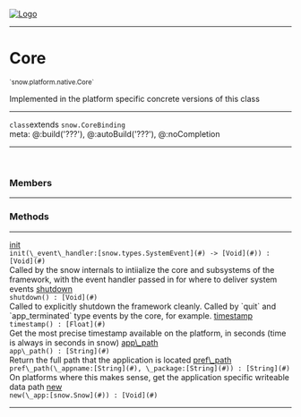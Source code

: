 
[![Logo](../../../../images/logo.png)](../../../../api/index.html)

---



<h1>Core</h1>
<small>`snow.platform.native.Core`</small>

Implemented in the platform specific concrete versions of this class

---

`class`extends <code><span>snow.CoreBinding</span></code>
<span class="meta">
<br/>meta: @:build(&#x27;???&#x27;), @:autoBuild(&#x27;???&#x27;), @:noCompletion
</span>


---

&nbsp;
&nbsp;



<h3>Members</h3> <hr/>





<h3>Methods</h3> <hr/><span class="method apipage">
            <a name="init"><a class="lift" href="#init">init</a></a> <div class="clear"></div><code class="signature apipage">init(\_event\_handler:[snow.types.SystemEvent](#)&nbsp;-&gt; [Void](#)<span></span>) : [Void](#)</code><br/><span class="small_desc_flat">Called by the snow internals to intiialize the core and subsystems of the framework, with the event handler passed in for where to deliver system events</span>
        </span>
    <span class="method apipage">
            <a name="shutdown"><a class="lift" href="#shutdown">shutdown</a></a> <div class="clear"></div><code class="signature apipage">shutdown() : [Void](#)</code><br/><span class="small_desc_flat">Called to explicitly shutdown the framework cleanly. Called by `quit` and `app_terminated` type events by the core, for example.</span>
        </span>
    <span class="method apipage">
            <a name="timestamp"><a class="lift" href="#timestamp">timestamp</a></a> <div class="clear"></div><code class="signature apipage">timestamp() : [Float](#)</code><br/><span class="small_desc_flat">Get the most precise timestamp available on the platform, in seconds (time is always in seconds in snow)</span>
        </span>
    <span class="method apipage">
            <a name="app_path"><a class="lift" href="#app_path">app\_path</a></a> <div class="clear"></div><code class="signature apipage">app\_path() : [String](#)</code><br/><span class="small_desc_flat">Return the full path that the application is located</span>
        </span>
    <span class="method apipage">
            <a name="pref_path"><a class="lift" href="#pref_path">pref\_path</a></a> <div class="clear"></div><code class="signature apipage">pref\_path(\_appname:[String](#)<span></span>, \_package:[String](#)<span></span>) : [String](#)</code><br/><span class="small_desc_flat">On platforms where this makes sense, get the application specific writeable data path</span>
        </span>
    <span class="method apipage">
            <a name="new"><a class="lift" href="#new">new</a></a> <div class="clear"></div><code class="signature apipage">new(\_app:[snow.Snow](#)<span></span>) : [Void](#)</code><br/><span class="small_desc_flat"></span>
        </span>
    





---

&nbsp;
&nbsp;
&nbsp;
&nbsp;
